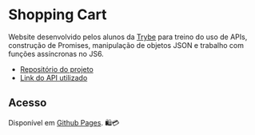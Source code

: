 # Shopping Cart
Website desenvolvido pelos alunos da [Trybe](https://www.betrybe.com/) para treino do uso de APIs, construção de Promises, manipulação de objetos JSON e trabalho com funções assíncronas no JS6.

- [Repositório do projeto](https://github.com/tryber/sd-013-a-project-shopping-cart)
- [Link do API utilizado](https://api.mercadolibre.com/sites/)

## Acesso
Disponível em [Github Pages](https://pedrotrasfereti.github.io/shopping-cart/). 🛍️💳
